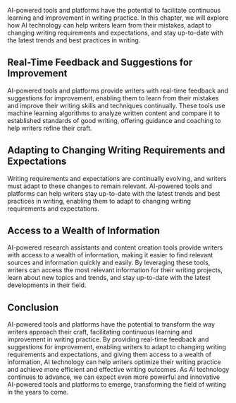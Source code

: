 
AI-powered tools and platforms have the potential to facilitate continuous learning and improvement in writing practice. In this chapter, we will explore how AI technology can help writers learn from their mistakes, adapt to changing writing requirements and expectations, and stay up-to-date with the latest trends and best practices in writing.

Real-Time Feedback and Suggestions for Improvement
--------------------------------------------------

AI-powered tools and platforms provide writers with real-time feedback and suggestions for improvement, enabling them to learn from their mistakes and improve their writing skills and techniques continually. These tools use machine learning algorithms to analyze written content and compare it to established standards of good writing, offering guidance and coaching to help writers refine their craft.

Adapting to Changing Writing Requirements and Expectations
----------------------------------------------------------

Writing requirements and expectations are continually evolving, and writers must adapt to these changes to remain relevant. AI-powered tools and platforms can help writers stay up-to-date with the latest trends and best practices in writing, enabling them to adapt to changing writing requirements and expectations.

Access to a Wealth of Information
---------------------------------

AI-powered research assistants and content creation tools provide writers with access to a wealth of information, making it easier to find relevant sources and information quickly and easily. By leveraging these tools, writers can access the most relevant information for their writing projects, learn about new topics and trends, and stay up-to-date with the latest developments in their field.

Conclusion
----------

AI-powered tools and platforms have the potential to transform the way writers approach their craft, facilitating continuous learning and improvement in writing practice. By providing real-time feedback and suggestions for improvement, enabling writers to adapt to changing writing requirements and expectations, and giving them access to a wealth of information, AI technology can help writers optimize their writing practice and achieve more efficient and effective writing outcomes. As AI technology continues to advance, we can expect even more powerful and innovative AI-powered tools and platforms to emerge, transforming the field of writing in the years to come.
